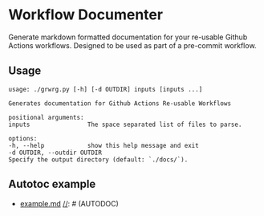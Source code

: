 
# Workflow Documenter

Generate markdown formatted documentation for your re-usable Github Actions
workflows. Designed to be used as part of a pre-commit workflow.

## Usage

```
usage: ./grwrg.py [-h] [-d OUTDIR] inputs [inputs ...]

Generates documentation for Github Actions Re-usable Workflows

positional arguments:
inputs                The space separated list of files to parse.

options:
-h, --help            show this help message and exit
-d OUTDIR, --outdir OUTDIR
Specify the output directory (default: `./docs/`).
```

## Autotoc example

[//]: # (AUTODOC)
- [example.md](./docs/example.md)
[//]: # (AUTODOC)
